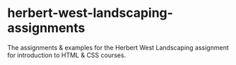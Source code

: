 # herbert-west-landscaping-assignments

The assignments & examples for the Herbert West Landscaping assignment for introduction to HTML & CSS courses.
